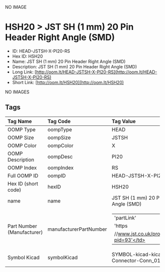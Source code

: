 


  
NO IMAGE  
# HSH20 > JST SH (1 mm) 20 Pin Header Right Angle (SMD)

- ID: HEAD-JSTSH-X-PI20-RS
- Hex ID: HSH20
- Name: JST SH (1 mm) 20 Pin Header Right Angle (SMD)
- Description: JST SH (1 mm) 20 Pin Header Right Angle (SMD)
- Long Link: [http://oom.lt/HEAD-JSTSH-X-PI20-RS](http://oom.lt/HEAD-JSTSH-X-PI20-RS)
- Short Link: [http://oom.lt/HSH20](http://oom.lt/HSH20)
  
NO IMAGES  
## Tags
  

|Tag Name|Tag Code|Tag Value|
| :--- | :--- | :--- |
|OOMP Type|oompType|HEAD|
|OOMP Size|oompSize|JSTSH|
|OOMP Color|oompColor|X|
|OOMP Description|oompDesc|PI20|
|OOMP Index|oompIndex|RS|
|Full OOMP ID|oompID|HEAD-JSTSH-X-PI20-RS|
|Hex ID (short code)|hexID|HSH20|
|name|name|JST SH (1 mm) 20 Pin Header Right Angle (SMD)|
|Part Number (Manufacturer)|manufacturerPartNumber|<table><tr><td>'partLink'</td></tr><tr><td> 'https</td></tr><tr><td>//www.jst.co.uk/productSeries.php?pid=93'</td></tr></table>|
|Symbol Kicad|symbolKicad|SYMBOL-kicad-kicad-symbols-Connector-Conn_01x20_Male|
||||
